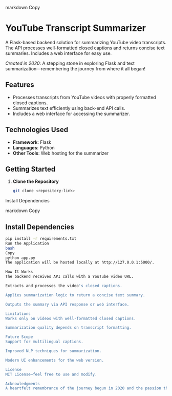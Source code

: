 markdown
Copy
# YouTube Transcript Summarizer  

A Flask-based backend solution for summarizing YouTube video transcripts. The API processes well-formatted closed captions and returns concise text summaries. Includes a web interface for easy use.  

*Created in 2020*: A stepping stone in exploring Flask and text summarization—remembering the journey from where it all began!  

## Features  
- Processes transcripts from YouTube videos with properly formatted closed captions.  
- Summarizes text efficiently using back-end API calls.  
- Includes a web interface for accessing the summarizer.  

## Technologies Used  
- **Framework**: Flask  
- **Languages**: Python  
- **Other Tools**: Web hosting for the summarizer  

## Getting Started  
1. **Clone the Repository**  
   ```bash
   git clone <repository-link>
Install Dependencies

markdown
Copy
## Install Dependencies

```bash
pip install -r requirements.txt
Run the Application
bash
Copy
python app.py
The application will be hosted locally at http://127.0.0.1:5000/.

How It Works
The backend receives API calls with a YouTube video URL.

Extracts and processes the video's closed captions.

Applies summarization logic to return a concise text summary.

Outputs the summary via API response or web interface.

Limitations
Works only on videos with well-formatted closed captions.

Summarization quality depends on transcript formatting.

Future Scope
Support for multilingual captions.

Improved NLP techniques for summarization.

Modern UI enhancements for the web version.

License
MIT License—feel free to use and modify.

Acknowledgments
A heartfelt remembrance of the journey begun in 2020 and the passion that fueled this creation.



